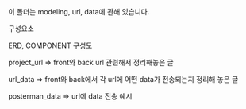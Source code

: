 이 폴더는 modeling, url, data에 관해 있습니다.



구성요소

ERD, COMPONENT 구성도

project_url	=>	front와 back url 관련해서 정리해놓은 글

url_data	=>	front와 back에서 각 url에 어떤 data가 전송되는지 정리해 놓은 글

posterman_data	=>	url에 data 전송 예시